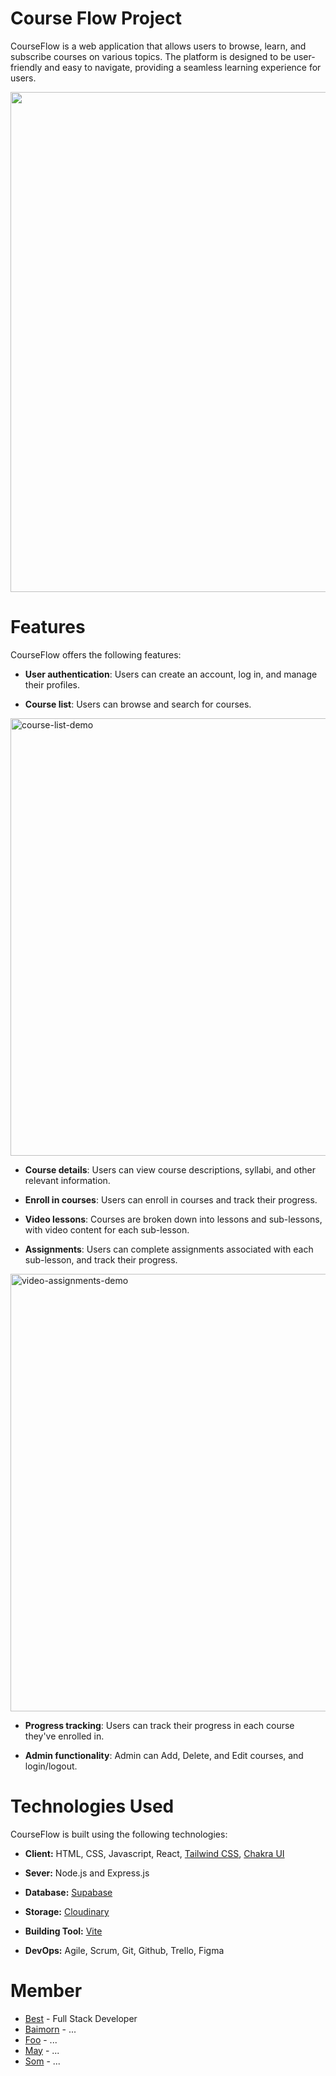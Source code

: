 # Course Flow Project

CourseFlow is a web application that allows users to browse, learn, and subscribe courses on various topics. The platform is designed to be user-friendly and easy to navigate, providing a seamless learning experience for users.

<img width='800px' src='https://res.cloudinary.com/dp6cfqn5r/image/upload/v1683211140/CourseFlow_vg1qt8.png'/>

# Features
CourseFlow offers the following features:

- **User authentication**: Users can create an account, log in, and manage their profiles.

- **Course list**: Users can browse and search for courses.

<img width='700px' src='https://res.cloudinary.com/dp6cfqn5r/image/upload/v1683214658/screencapture-localhost-5173-courses-2023-05-04-22_33_54_vchfsz.png' alt="course-list-demo"/>

- **Course details**: Users can view course descriptions, syllabi, and other relevant information.

- **Enroll in courses**: Users can enroll in courses and track their progress.

- **Video lessons**: Courses are broken down into lessons and sub-lessons, with video content for each sub-lesson.

- **Assignments**: Users can complete assignments associated with each sub-lesson, and track their progress.

<img width='700px' src='https://res.cloudinary.com/dp6cfqn5r/image/upload/v1683214658/screencapture-localhost-5173-courses-1-learning-11-2023-05-04-22_34_22_vrltar.png' alt="video-assignments-demo"/>

- **Progress tracking**: Users can track their progress in each course they've enrolled in.

- **Admin functionality**: Admin can Add, Delete, and Edit courses, and login/logout.

# Technologies Used

CourseFlow is built using the following technologies:

- **Client:** HTML, CSS, Javascript, React, [Tailwind CSS](https://tailwindcss.com/), [Chakra UI](https://chakra-ui.com/)

- **Sever:** Node.js and Express.js

- **Database:** [Supabase](https://supabase.com)

- **Storage:** [Cloudinary](https://cloudinary.com)

- **Building Tool:** [Vite](https://vitejs.dev)

- **DevOps:** Agile, Scrum, Git, Github, Trello, Figma

# Member

- [Best](https://github.com/bestsvt) - Full Stack Developer
- [Baimorn](https://github.com/BMIWALY) - ...
- [Foo](https://github.com/Sutheelovalek) - ...
- [May](https://github.com/pawidachum) - ...
- [Som](https://github.com/HappyMerry) - ...